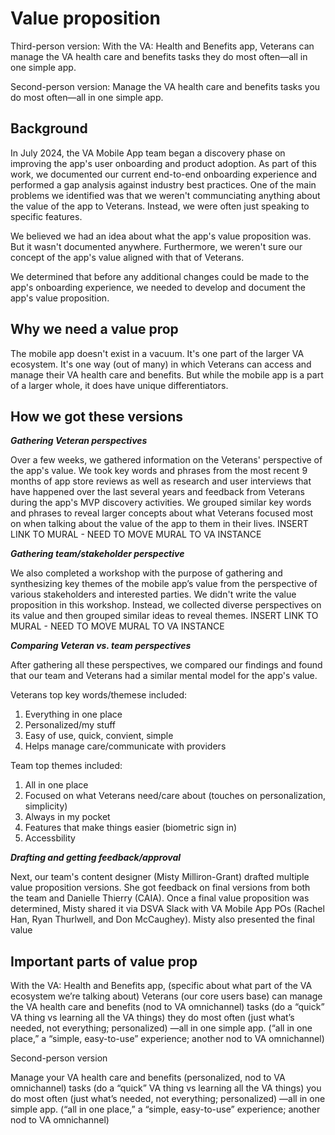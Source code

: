 # Value proposition

Third-person version: With the VA: Health and Benefits app, Veterans can manage the VA health care and benefits tasks they do most often—all in one simple app.

Second-person version: Manage the VA health care and benefits tasks you do most often—all in one simple app.


## Background

In July 2024, the VA Mobile App team began a discovery phase on improving the app's user onboarding and product adoption. As part of this work, we documented our current end-to-end onboarding experience and performed a gap analysis against industry best practices. One of the main problems we identified was that we weren't communciating anything about the value of the app to Veterans. Instead, we were often just speaking to specific features. 

We believed we had an idea about what the app's value proposition was. But it wasn't documented anywhere. Furthermore, we weren't sure our concept of the app's value aligned with that of Veterans. 

We determined that before any additional changes could be made to the app's onboarding experience, we needed to develop and document the app's value proposition.

## Why we need a value prop

The mobile app doesn't exist in a vacuum. It's one part of the larger VA ecosystem. It's one way (out of many) in which Veterans can access and manage their VA health care and benefits. But while the mobile app is a part of a larger whole, it does have unique differentiators.


## How we got these versions

_**Gathering Veteran perspectives**_

Over a few weeks, we gathered information on the Veterans' perspective of the app's value. We took key words and phrases from the most recent 9 months of app store reviews as well as research and user interviews that have happened over the last several years and feedback from Veterans during the app's MVP discovery activities. We grouped similar key words and phrases to reveal larger concepts about what Veterans focused most on when talking about the value of the app to them in their lives.
INSERT LINK TO MURAL - NEED TO MOVE MURAL TO VA INSTANCE

_**Gathering team/stakeholder perspective**_

We also completed a workshop with the purpose of gathering and synthesizing key themes of the mobile app’s value from the perspective of various stakeholders and interested parties. We didn't write the value proposition in this workshop. Instead, we collected diverse perspectives on its value and then grouped similar ideas to reveal themes.
INSERT LINK TO MURAL - NEED TO MOVE MURAL TO VA INSTANCE

_**Comparing Veteran vs. team perspectives**_

After gathering all these perspectives, we compared our findings and found that our team and Veterans had a similar mental model for the app's value.

 Veterans top key words/themese included:
 1. Everything in one place
 2. Personalized/my stuff
 3. Easy of use, quick, convient, simple
 4. Helps manage care/communicate with providers

Team top themes included:
1. All in one place
2. Focused on what Veterans need/care about (touches on personalization, simplicity)
3. Always in my pocket
4. Features that make things easier (biometric sign in)
5. Accessbility

_**Drafting and getting feedback/approval**_

Next, our team's content designer (Misty Milliron-Grant) drafted multiple value proposition versions. She got feedback on final versions from both the team and Danielle Thierry (CAIA). Once a final value proposition was determined, Misty shared it via DSVA Slack with VA Mobile App POs (Rachel Han, Ryan Thurlwell, and Don McCaughey). Misty also presented the final value 


## Important parts of value prop

With the VA: Health and Benefits app, (specific about what part of the VA ecosystem we’re talking about)
Veterans (our core users base)
can manage the VA health care and benefits (nod to VA omnichannel)
tasks (do a “quick” VA thing vs learning all the VA things)
they do most often (just what’s needed, not everything; personalized)
—all in one simple app. (“all in one place,” a “simple, easy-to-use” experience; another nod to VA omnichannel)

Second-person version

Manage your VA health care and benefits (personalized, nod to VA omnichannel)
tasks (do a “quick” VA thing vs learning all the VA things)
you do most often (just what’s needed, not everything; personalized)
—all in one simple app. (“all in one place,” a “simple, easy-to-use” experience; another nod to VA omnichannel)



